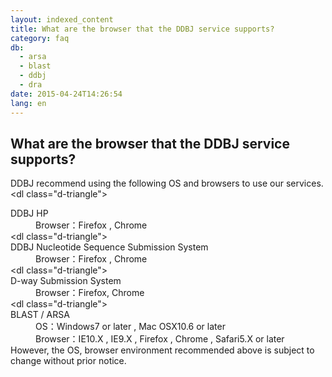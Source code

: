 ```yaml
---
layout: indexed_content
title: What are the browser that the DDBJ service supports?
category: faq
db:
  - arsa
  - blast
  - ddbj
  - dra
date: 2015-04-24T14:26:54
lang: en
---
```


## What are the browser that the DDBJ service supports?

DDBJ recommend using the following OS and browsers to use our services. <br><dl class=\"d-triangle\"><dt>DDBJ HP</dt><dd>Browser：Firefox , Chrome</dd></dl><dl class=\"d-triangle\"><dt>DDBJ Nucleotide Sequence Submission System</dt><dd>Browser：Firefox , Chrome</dd></dl><dl class=\"d-triangle\"><dt>D-way Submission System</dt><dd>Browser：Firefox, Chrome</dd></dl><dl class=\"d-triangle\"><dt>BLAST / ARSA</dt><dd>OS：Windows7 or later , Mac OSX10.6 or later<dd>Browser：IE10.X , IE9.X , Firefox , Chrome , Safari5.X or later</dd></dd></dl>However, the OS, browser environment recommended above is subject to change without prior notice.